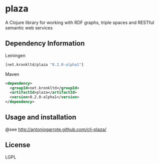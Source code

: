 # plaza

A Clojure library for working with RDF graphs, triple spaces and RESTful semantic web services

## Dependency Information

Leiningen

```clojure
[net.kronkltd/plaza "0.2.0-alpha1"]
```

Maven

```xml
<dependency>
  <groupId>net.kronkltd</groupId>
  <artifactId>plaza</artifactId>
  <version>0.2.0-alpha1</version>
</dependency>
```

## Usage and installation

@see http://antoniogarrote.github.com/clj-plaza/

## License

LGPL
